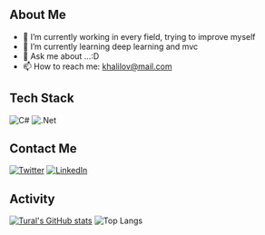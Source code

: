 
   ## About Me
- 🔭 I’m currently working in every field, trying to improve myself
- 🌱 I’m currently learning deep learning and mvc
- 💬 Ask me about ...:D
- 📫 How to reach me: khalilov@mail.com

 ## Tech Stack
 ![C#](https://img.shields.io/badge/c%23-%23239120.svg?style=for-the-badge&logo=c-sharp&logoColor=white) ![.Net](https://img.shields.io/badge/.NET-5C2D91?style=for-the-badge&logo=.net&logoColor=white)

 ## Contact Me
 [![Twitter](https://img.shields.io/badge/Twitter-1DA1F2?style=for-the-badge&logo=twitter&logoColor=white)](https://twitter.com/trlkhllv)
 [![LinkedIn](https://img.shields.io/badge/LinkedIn-0077B5?style=for-the-badge&logo=linkedin&logoColor=white)](https://https://www.linkedin.com/in/tural-khalilov-6222341b7)
 
 ## Activity
[![Tural's GitHub stats](https://github-readme-stats.vercel.app/api?username=TuralKhalilov&show_icons=true&theme=dark&hide_border=true&show_owner=true)](https://github.com/TuralKhalilov/github-readme-stats)
![Top Langs](https://github-readme-stats.vercel.app/api/top-langs/?username=TuralKhalilov&theme=dark&show_icons=true&hide_border=true)

